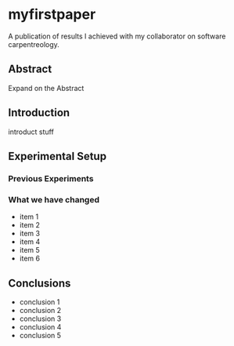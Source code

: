 # myfirstpaper
A publication of results I achieved with my collaborator on software carpentreology. 

## Abstract
Expand on the Abstract

## Introduction
introduct stuff

## Experimental Setup
### Previous Experiments
### What we have changed
- item 1
- item 2
- item 3
- item 4
- item 5
- item 6

## Conclusions
- conclusion 1
- conclusion 2
- conclusion 3
- conclusion 4
- conclusion 5
